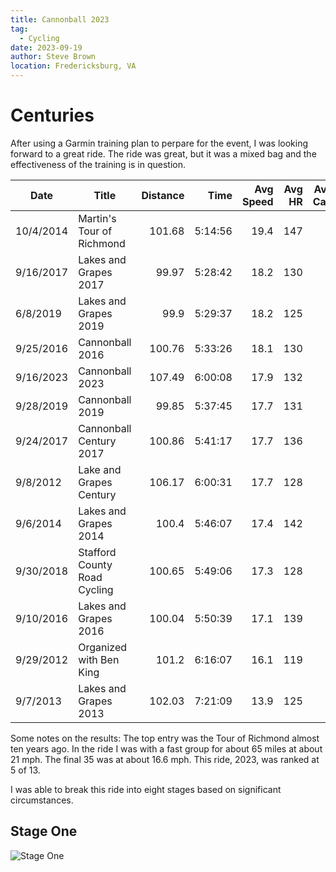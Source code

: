 ```yaml
---
title: Cannonball 2023 
tag: 
  - Cycling
date: 2023-09-19
author: Steve Brown
location: Fredericksburg, VA
---
```


# Centuries

After using a Garmin training plan to perpare for the event, I was looking forward to a great ride. The ride was great, but it was a mixed bag and the effectiveness of the training is in question. 

|Date |	Title |	Distance |	Time |	Avg Speed | 	Avg HR |	Avg Bike Cadence |
| --- |--- | ---: |---:| ---: |---:| ---: |
|10/4/2014	|Martin's Tour of Richmond |	101.68|	5:14:56|	19.4| 	147|	83 |
9/16/2017|	Lakes and Grapes 2017|	99.97|	5:28:42|	18.2|	130|	75
6/8/2019 |	Lakes and Grapes 2019|	99.9|	5:29:37|	18.2|	125|	72|
9/25/2016|	Cannonball 2016	|100.76|	5:33:26|	18.1|	130|	73|
9/16/2023|	Cannonball 2023	|107.49|	6:00:08	|17.9|	132|	74|
9/28/2019|	Cannonball 2019	|99.85|	5:37:45	|17.7|	131|	75|
9/24/2017|	Cannonball Century 2017|	100.86|	5:41:17|	17.7|	136|	72|
9/8/2012|	Lake and Grapes Century|	106.17|	6:00:31|	17.7|	128	|71|
9/6/2014|	Lakes and Grapes 2014|	100.4|	5:46:07|	17.4|	142|	81|
9/30/2018|	Stafford County Road Cycling|	100.65|	5:49:06	|17.3|	128|	72|
9/10/2016|	Lakes and Grapes 2016|	100.04|	5:50:39|	17.1	|139|	71|
9/29/2012|	Organized with Ben King|	101.2|	6:16:07	|16.1|	119	|71|
9/7/2013|	Lakes and Grapes 2013|	102.03|	7:21:09|	13.9|	125	|78|

Some notes on the results: The top entry was the Tour of Richmond almost ten years ago.  In the ride I was with a fast group for about 65 miles at about 21 mph. The final 35 was at about 16.6 mph. This ride, 2023, was ranked at 5 of 13. 

I was able to break this ride into eight stages based on significant circumstances.

## Stage One

![Stage One](/First-Stage-Fast-Group.PNG)